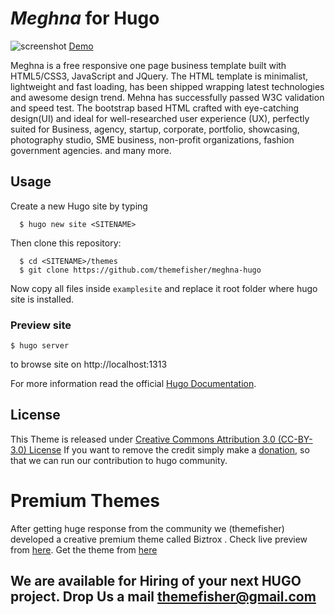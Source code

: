 # _Meghna_ for Hugo
![screenshot](https://user-images.githubusercontent.com/5304905/51797809-69316780-2234-11e9-9c99-3a6d2476ffad.jpg)
[Demo](https://themes.gohugo.io/theme/meghna-hugo/)

Meghna is a free responsive one page business template built with HTML5/CSS3, JavaScript and JQuery. The HTML template is minimalist, lightweight and fast loading, has been shipped wrapping latest technologies and awesome design trend. Mehna has successfully passed W3C validation and speed test. The bootstrap based HTML crafted with eye-catching design(UI) and ideal for well-researched user experience (UX), perfectly suited for Business, agency, startup, corporate, portfolio, showcasing, photography studio, SME business, non-profit organizations, fashion government agencies. and many more.

## Usage

Create a new Hugo site by typing

```
  $ hugo new site <SITENAME>
```

Then clone this repository:

```
  $ cd <SITENAME>/themes
  $ git clone https://github.com/themefisher/meghna-hugo
```

Now copy all files inside `examplesite` and replace it root folder where hugo site is installed.

### Preview site
```
$ hugo server
```
to browse site on http://localhost:1313

For more information read the official [Hugo Documentation](//gohugo.io/overview/installing/).

## License

This Theme is released under [Creative Commons Attribution 3.0 (CC-BY-3.0) License](https://creativecommons.org/licenses/by/3.0/)
If you want to remove the credit simply make a [donation](https://www.paypal.com/cgi-bin/webscr?cmd=_s-xclick&hosted_button_id=GSG5G2YL3E5V4), so that we can run our contribution to hugo community.

# Premium Themes
After getting huge response from the community we (themefisher) developed a creative premium theme called Biztrox . Check live preview from [here](http://demo.themefisher.com/themefisher/biztrox-hugo).
Get the theme from [here](https://themefisher.com/products/biztrox-hugo-template/) 
 


## We are available for Hiring of your next HUGO project. Drop Us a mail [themefisher@gmail.com](mailto:themefisher@gmail.com)